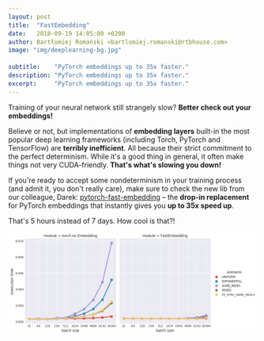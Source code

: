 ```yaml
---
layout: post
title:  "FastEmbedding"
date:   2018-09-19 14:05:00 +0200
author: Bartłomiej Romański <bartlomiej.romanski@rtbhouse.com>
image: "img/deeplearning-bg.jpg"

subtitle:    "PyTorch embeddings up to 35x faster."
description: "PyTorch embeddings up to 35x faster."
excerpt:     "PyTorch embeddings up to 35x faster."
---
```


Training of your neural network still strangely slow? **Better check out your embeddings!**

Believe or not, but implementations of **embedding layers** built-in the most popular deep learning frameworks (including Torch, PyTorch and TensorFlow) are **terribly inefficient**. All because their strict commitment to the perfect determinism. While it's a good thing in general, it often make things not very CUDA-friendly. **That's what's slowing you down!**

If you're ready to accept some nondeterminism in your training process (and admit it, you don't really care), make sure to check the new lib from our colleague, Darek: <a href="https://github.com/RTBHOUSE/pytorch-fast-embedding">pytorch-fast-embedding</a> – the **drop-in replacement** for PyTorch embeddings that instantly gives you **up to 35x speed up**.

That's 5 hours instead of 7 days. How cool is that?!

<img src="/img/fast_embeddings.png">

